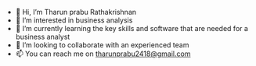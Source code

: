 - 👋 Hi, I’m Tharun prabu Rathakrishnan
- 👀 I’m interested in business analysis
- 🌱 I’m currently learning the key skills and software that are needed for a business analyst
- 💞️ I’m looking to collaborate with an experienced team
- 📫 You can reach me on tharunprabu2418@gmail.com

<!---
TharunPrabu7/TharunPrabu7 is a ✨ special ✨ repository because its `README.md` (this file) appears on your GitHub profile.
You can click the Preview link to take a look at your changes.
--->
